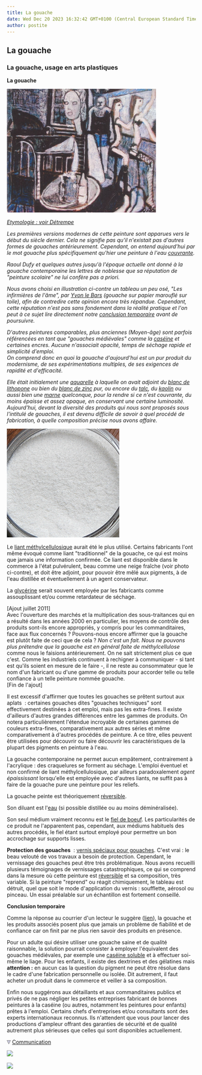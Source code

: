 ```yaml
---
title: La gouache
date: Wed Dec 20 2023 16:32:42 GMT+0100 (Central European Standard Time)
author: postite
---
```


## La gouache
### La gouache, usage en arts plastiques
 **La gouache**  

[![](images/yvon010.jpg)](quinoussommes.html#yvonlebars)

_[Etymologie : voir Détrempe](detrempe.html)_

_Les premières versions modernes de cette peinture sont apparues vers le début du siècle dernier. Cela ne signifie pas qu'il n'existait pas d'autres formes de gouaches antérieurement. Cependant, on entend aujourd'hui par le mot gouache plus spécifiquement qu'hier une peinture à l'eau [couvrante](pigments.html#1facteurcouvrantopposetransparence)._

_Raoul Dufy et quelques autres jusqu'à l'époque actuelle ont donné à la gouache contemporaine les lettres de noblesse que sa réputation de "peinture scolaire" ne lui confère pas a priori._

_Nous avons choisi en illustration ci-contre un tableau un peu osé, "_Les infirmières de l'âme_", par [Yvon le Bars](quinoussommes.html#yvonlebars) (gouache sur papier marouflé sur toile), afin de contredire cette opinion encore très répandue. Cependant, cette réputation n'est pas sans fondement dans la réalité pratique et l'on peut à ce sujet lire directement notre [conclusion temporaire](gouache.html#conclusiontemporaire) avant de poursuivre._

_D'autres peintures comparables, plus anciennes (Moyen-âge) sont parfois référencées en tant que "gouaches médiévales" comme la [caséine](caseine.html) et certaines encres. Aucune n'associait opacité, temps de séchage rapide et simplicité d'emploi.  
On comprend donc en quoi la gouache d'aujourd'hui est un pur produit du modernisme, de ses expérimentations multiples, de ses exigences de rapidité et d'efficacité._

_Elle était initialement une [aquarelle](gommearabaquar.html) à laquelle on avait adjoint du [blanc de lithopone](lithopone.html) ou bien du [blanc de zinc](blancssynthetiques.html#leblancdezinc) pur, ou encore du [talc](talc.html), du [kaolin](kaolin.html) ou aussi bien une [marne](terresblanches.html) quelconque, pour la rendre si ce n'est couvrante, du moins épaisse et assez opaque, en conservant une certaine luminosité.  
Aujourd'hui, devant la diversité des produits qui nous sont proposés sous l'intitulé de gouaches, il est devenu difficile de savoir à quel procédé de fabrication, à quelle composition précise nous avons affaire._

![](images/methylcelluloseversionweb.jpg)

Le [liant méthylcellulosique](methylcellulosiqueliant.html) aurait été le plus utilisé. Certains fabricants l'ont même évoqué comme liant "traditionnel" de la gouache, ce qui est moins que jamais une information confirmée. Ce liant est disponible dans le commerce à l'état pulvérulent, beau comme une neige fraîche (voir photo ci-contre), et doit être adjoint, pour pouvoir être mêlé aux pigments, à de l'eau distillée et éventuellement à un agent conservateur.

La [glycérine](glycerine.html) serait souvent employée par les fabricants comme assouplissant et/ou comme retardateur de séchage.

\[Ajout juillet 2011\]  
Avec l'ouverture des marchés et la multiplication des sous-traitances qui en a résulté dans les années 2000 en particulier, les moyens de contrôle des produits sont-ils encore appropriés, y compris pour les commanditaires, face aux flux concernés ? Pouvons-nous encore affirmer que la gouache est plutôt faite de ceci que de cela ? _Non c'est un fait. Nous ne pouvons plus prétendre que la gouache est en général faite de méthylcellulose_ comme nous le faisions antérieurement. On ne sait strictement plus ce que c'est. Comme les industriels continuent à rechigner à communiquer - si tant est qu'ils soient en mesure de le faire -, il ne reste au consommateur que le nom d'un fabricant ou d'une gamme de produits pour accorder telle ou telle confiance à un telle peinture nommée gouache.  
\[Fin de l'ajout\]

Il est excessif d'affirmer que toutes les gouaches se prêtent surtout aux aplats  : certaines gouaches dites "gouaches techniques" sont effectivement destinées à cet emploi, mais pas les extra-fines. Il existe d'ailleurs d'autres grandes différences entre les gammes de produits. On notera particulièrement l'étendue incroyable de certaines gammes de couleurs extra-fines, comparativement aux autres séries et même comparativement à d'autres procédés de peinture. A ce titre, elles peuvent être utilisées pour découvrir ou faire découvrir les caractéristiques de la plupart des pigments en peinture à l'eau.

La gouache contemporaine ne permet aucun empâtement, contrairement à l'acrylique : des craquelures se forment au séchage. L'emploi éventuel et non confirmé de liant méthylcellulosique, par ailleurs paradoxalement _agent épaississant_ lorsqu'elle est employée avec d'autres liants, ne suffit pas à faire de la gouache pure une peinture pour les reliefs.

La gouache peinte est théoriquement [réversible](liants.html#reversibilite).

Son diluant est l'[eau](eau.html) (si possible distillée ou au moins déminéralisée).

Son seul médium vraiment reconnu est le [fiel de boeuf](fieldeboeuf.html). Les particularités de ce produit ne l'apparentent pas, cependant, aux médiums habituels des autres procédés, le fiel étant surtout employé pour permettre un bon accrochage sur supports lisses.

**Protection des gouaches**  : [vernis spéciaux pour gouaches](vernissage.html). C'est vrai : le beau velouté de vos travaux a besoin de protection. Cependant, le vernissage des gouaches peut être très problématique. Nous avons recueilli plusieurs témoignages de vernissages catastrophiques, ce qui se comprend dans la mesure où cette peinture est [réversible](liants.html#reversibilite) et sa composition, très variable. Si la peinture "reprend" ou réagit chimiquement, le tableau est détruit, quel que soit le mode d'application du vernis : soufflette, aérosol ou pinceau. Un essai préalable sur un échantillon est fortement conseillé.

**Conclusion temporaire**

Comme la réponse au courrier d'un lecteur le suggère ([lien](courrierdeslecteurs2011b150.html#20110710pb)), la gouache et les produits associés posent plus que jamais un problème de fiabilité et de confiance car on finit par ne plus rien savoir des produits en présence.

Pour un adulte qui désire utiliser une gouache saine et de qualité raisonnable, la solution pourrait consister à employer l'équivalent des gouaches médiévales, par exemple une [caséine soluble](caseine.html#unerecettetypiquesanschaux) et à effectuer soi-même le liage. Pour les enfants, il existe des dextrines et des gélatines mais **attention :** en aucun cas la question du pigment ne peut être résolue dans le cadre d'une fabrication personnelle ou isolée. Dit autrement, il faut acheter un produit dans le commerce et veiller à sa composition.

Enfin nous suggérons aux détaillants et aux commanditaires publics et privés de ne pas négliger les petites entreprises fabricant de bonnes peintures à la caséine (ou autres, notamment les peintures pour enfants) prêtes à l'emploi. Certains chefs d'entreprises et/ou consultants sont des experts internationaux reconnus. Ils n'attendent que vous pour lancer des productions d'ampleur offrant des garanties de sécurité et de qualité autrement plus sérieuses que celles qui sont disponibles actuellement.



![](images/flechebas.gif) [Communication](http://www.artrealite.com/annonceurs.htm) 

[![](https://cbonvin.fr/sites/regie.artrealite.com/visuels/campagne1.png)](index-2.html#20131014)

![](https://cbonvin.fr/sites/regie.artrealite.com/visuels/campagne2.png)